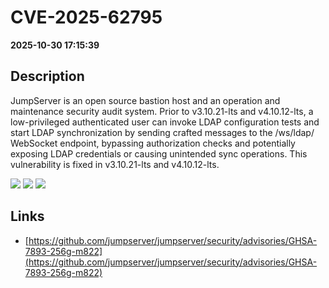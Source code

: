 # CVE-2025-62795

**2025-10-30 17:15:39**

## Description
JumpServer is an open source bastion host and an operation and maintenance security audit system. Prior to v3.10.21-lts and v4.10.12-lts, a low-privileged authenticated user can invoke LDAP configuration tests and start LDAP synchronization by sending crafted messages to the /ws/ldap/ WebSocket endpoint, bypassing authorization checks and potentially exposing LDAP credentials or causing unintended sync operations. This vulnerability is fixed in v3.10.21-lts and v4.10.12-lts.

![](https://img.shields.io/static/v1?label=Score&message=7.1&color=red)
![](https://img.shields.io/static/v1?label=Severity&message=HIGH&color=red)
![](https://img.shields.io/static/v1?label=CWE&message=Auth&color=green)

## Links
- [https://github.com/jumpserver/jumpserver/security/advisories/GHSA-7893-256g-m822](https://github.com/jumpserver/jumpserver/security/advisories/GHSA-7893-256g-m822)
